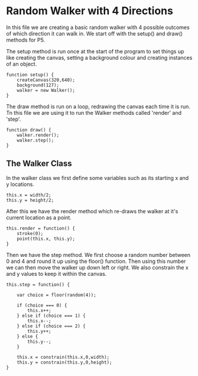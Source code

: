 # Random Walker with 4 Directions

In this file we are creating a basic random walker with 4 possible outcomes of which direction it can walk in.
We start off with the setup() and draw() methods for P5.

The setup method is run once at the start of the program to set things up like creating the canvas, setting a background colour and creating instances of an object.

```
function setup() {
	createCanvas(320,640);
	background(127);
	walker = new Walker();
}
```

The draw method is run on a loop, redrawing the canvas each time it is run. Tn this file we are using it to run the Walker methods called 'render' and 'step'.

```
function draw() {
	walker.render();
	walker.step();
}
```

## The Walker Class

In the walker class we first define some variables such as its starting x and y locations.

```
this.x = width/2;
this.y = height/2;
```

After this we have the render method which re-draws the walker at it's current location as a point.

```
this.render = function() {
	stroke(0);
	point(this.x, this.y);
}
```

Then we have the step method. We first choose a random number between 0 and 4 and round it up using the floor() function. Then using this number we can then move the walker up down left or right. We also constrain the x and y values to keep it within the canvas.

```
this.step = function() {

	var choice = floor(random(4));

	if (choice === 0) {
		this.x++;
	} else if (choice === 1) {
		this.x--;
	} else if (choice === 2) {
		this.y++;
	} else {
		this.y--;
	}

	this.x = constrain(this.x,0,width);
	this.y = constrain(this.y,0,height);
}	
```